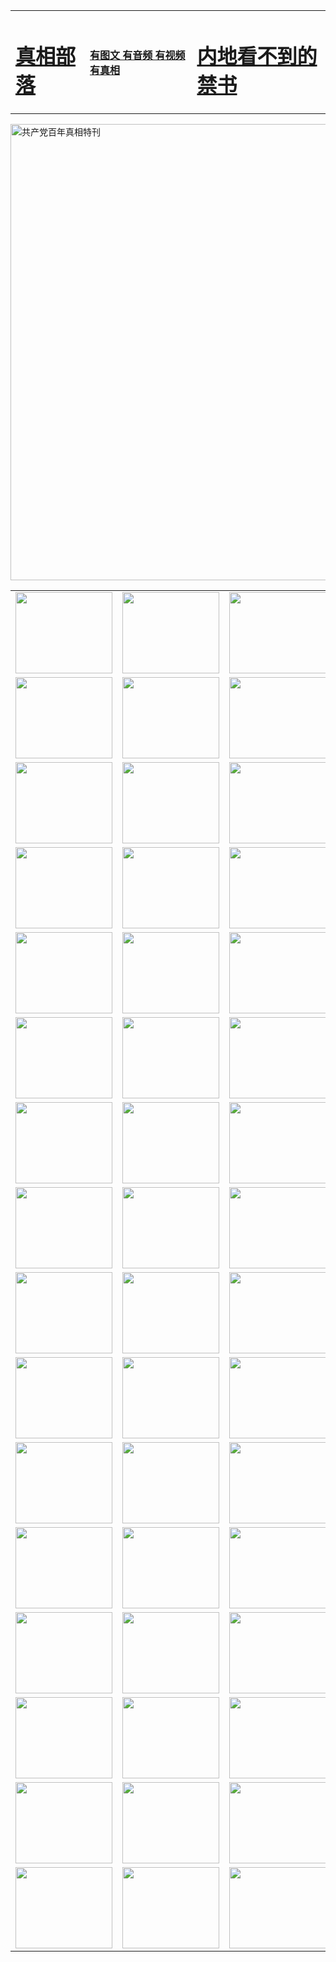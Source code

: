 <table>
<tr>

<td>
	<H1><a href="http://51.71.mathebau.de/zx/">真相部落</a></H1>
</td>
<td>
	<H4><a href="http://51.71.mathebau.de/zx/">有图文 有音频 有视频 有真相</a></H4>
</td>
<td>
	<H1><a href="http://51.71.mathebau.de/book/"> 内地看不到的禁书</a></H1>
</td>
</tr>
</table>

 <div ><a href="http://51.71.mathebau.de/zx/bngcd/"><img src="http://51.71.mathebau.de/zx/bngcd/gcdbnzx.jpg" width="730"  border="0" alt="共产党百年真相特刊"></a></div>

<table>
<tr>
	<td><a href="http://52.j43.decisense.com/xtr/107/"><img  src ="http://52.j43.decisense.com/pic/2017/02/107.jpg" width="155px" height="130px"></a></td>
	<td><a href="http://52.j43.decisense.com/xtr/829/"><img src ="http://52.j43.decisense.com/pic/2017/02/829.jpg" width="155px" height="130px"></a></td>
	<td><a href="http://52.j43.decisense.com/xtr/69/"><img  src ="http://52.j43.decisense.com/pic/2017/02/69.jpg" width="155px" height="130px"></a></td>
	<td><a href="http://52.j43.decisense.com/xtr/99/"><img  src ="http://52.j43.decisense.com/pic/2017/02/99.jpg" width="155px" height="130px"></a></td>
</tr>
<tr>
	<td><a href="http://52.j43.decisense.com/xtr/40/"><img  src ="http://52.j43.decisense.com/pic/2017/02/40.jpg" width="155px" height="130px"></a></td>
	<td><a href="http://52.j43.decisense.com/xtr/20/"><img  src ="http://52.j43.decisense.com/pic/2017/02/20.jpg" width="155px" height="130px"></a></td>
	<td><a href="http://52.j43.decisense.com/xtr/81/"><img  src ="http://52.j43.decisense.com/pic/2017/02/81.jpg" width="155px" height="130px"></a></td>
	<td><a href="http://52.j43.decisense.com/xtr/2/"><img  src ="http://52.j43.decisense.com/pic/2017/02/2.jpg" width="155px" height="130px"></a></td>
</tr>
<tr>
	<td><a href="http://52.j43.decisense.com/xtr/86/"><img  src ="http://52.j43.decisense.com/pic/2017/02/86.jpg" width="155px" height="130px"></a></td>
	<td><a href="http://52.j43.decisense.com/xtr/109/"><img  src ="http://52.j43.decisense.com/pic/2017/02/109.jpg" width="155px" height="130px"></a></td>
	<td><a href="http://52.j43.decisense.com/xtr/1378/"><img  src ="http://52.j43.decisense.com/pic/2017/02/1378.jpg" width="155px" height="130px"></a></td>
	<td><a href="http://52.j43.decisense.com/xtr/57/"><img  src ="http://52.j43.decisense.com/pic/2017/02/57.jpg" width="155px" height="130px"></a></td>
</tr>
<tr>
	<td><a href="http://52.j43.decisense.com/xtr/1219/"><img  src ="http://52.j43.decisense.com/pic/2017/02/1219.jpg" width="155px" height="130px"></a></td>
	<td><a href="http://52.j43.decisense.com/xtr/1220/"><img  src ="http://52.j43.decisense.com/pic/2017/02/1220.jpg" width="155px" height="130px"></a></td>
	<td><a href="http://52.j43.decisense.com/xtr/1221/"><img  src ="http://52.j43.decisense.com/pic/2017/02/1221.jpg" width="155px" height="130px"></a></td>
	<td><a href="http://52.j43.decisense.com/xtr/51/"><img  src ="http://52.j43.decisense.com/pic/2017/02/51.jpg" width="155px" height="130px"></a></td>
</tr>
<tr>
	<td><a href="http://52.j43.decisense.com/xtr/1055/"><img  src ="http://52.j43.decisense.com/pic/2017/02/1055.jpg" width="155px" height="130px"></a></td>
	<td><a href="http://52.j43.decisense.com/xtr/611/"><img  src ="http://52.j43.decisense.com/pic/2017/02/611.jpg" width="155px" height="130px"></a></td>
	<td><a href="http://52.j43.decisense.com/xtr/1121/"><img  src ="http://52.j43.decisense.com/pic/2017/02/1121.jpg" width="155px" height="130px"></a></td>
	<td><a href="http://52.j43.decisense.com/xtr/610/"><img  src ="http://52.j43.decisense.com/pic/2017/02/610.jpg" width="155px" height="130px"></a></td>
</tr>
<tr>
	<td><a href="http://52.j43.decisense.com/xtr/1128/"><img  src ="http://52.j43.decisense.com/pic/2017/02/1128.jpg" width="155px" height="130px"></a></td>
	<td><a href="http://52.j43.decisense.com/xtr/1395/"><img  src ="http://52.j43.decisense.com/pic/2017/02/1406.jpg" width="155px" height="130px"></a></td>
	<td><a href="http://52.j43.decisense.com/xtr/1407/"><img  src ="http://52.j43.decisense.com/pic/2017/02/1407.jpg" width="155px" height="130px"></a></td>
	<td><a href="http://52.j43.decisense.com/xtr/934/"><img  src ="http://52.j43.decisense.com/pic/2017/02/934.jpg" width="155px" height="130px"></a></td>
</tr>
<tr>
	<td><a href="http://52.j43.decisense.com/xtr/641/"><img  src ="http://52.j43.decisense.com/pic/2017/02/641.jpg" width="155px" height="130px"></a></td>
	<td><a href="http://52.j43.decisense.com/xtr/949/"><img  src ="http://52.j43.decisense.com/pic/2017/02/949.jpg" width="155px" height="130px"></a></td>
	<td><a href="http://52.j43.decisense.com/xtr/112/"><img  src ="http://52.j43.decisense.com/pic/2017/02/112.jpg" width="155px" height="130px"></a></td>
	<td><a href="http://52.j43.decisense.com/xtr/812/"><img  src ="http://52.j43.decisense.com/pic/2017/02/812.jpg" width="155px" height="130px"></a></td>
</tr>
<tr>
	<td><a href="http://52.j43.decisense.com/xtr/103/"><img  src ="http://52.j43.decisense.com/pic/2017/02/103.jpg" width="155px" height="130px"></a></td>
	<td><a href="http://52.j43.decisense.com/xtr/3/"><img  src ="http://52.j43.decisense.com/pic/2017/02/3.jpg" width="155px" height="130px"></a></td>
	<td><A href="http://52.j43.decisense.com/mp4/zx/2015/11/Lkmtt.mp4" target="_blank" title="莲开满天庭"><img  src="http://52.j43.decisense.com/pic/2015/11/Lkmtt3480_jssor.jpg"  width="155px" height="130px"></A></td>
	<td><A href="http://52.j43.decisense.com/mp4/zx/2015/11/2013513.mp4" target="_blank" title="飞旋的法轮"><img  src="http://52.j43.decisense.com/pic/2015/11/falun480_jssor.jpg"  width="155px" height="130px"></A></td>
</tr>
<tr>
	<td><A href="http://52.j43.decisense.com/mp4/zx/2015/11/NYParade.mp4" target="_blank" title="2004年4月10日法轮功纽约大游行"><img  src="http://52.j43.decisense.com/pic/2015/11/nyparade480_jssor.jpg"  width="155px" height="130px"></A></td>
	<td><A href="http://52.j43.decisense.com/mp4/news617/2015/05/WEB_s28093.mp4" target="_blank" title="2015年世界法轮大法日特别报导"><img  src="http://52.j43.decisense.com/pic/2015/11/p6752711a666997037_jssor.jpg"  width="155px" height="130px"></A></td>
	<td><A href="http://52.j43.decisense.com/mp4/news829/2015/11/30211_326650.mp4" target="_blank" title="沧州绑架案连审四天 民众抹泪称审好人"><img  src="http://52.j43.decisense.com/pic/2015/11/changzhou2480_jssor.jpg"  width="155px" height="130px"></A></td>
	<td><A href="http://52.j43.decisense.com/mp4/mhph/2015/10/changzhou.mp4" target="_blank" title="沧州真相--狮城血泪"><img  src="http://52.j43.decisense.com/pic/2015/11/changzhou480_jssor.jpg"  width="155px" height="130px"></A></td>
</tr>
<tr>
	<td><A href="http://52.j43.decisense.com/mp4/mhjd/mhjd_55.mp4" target="_blank" title="正义律师与无罪辩护"><img  src="http://52.j43.decisense.com/pic/2015/11/wzbh480_jssor.jpg"  width="155px" height="130px"></A></td>
	<td><A href="http://52.j43.decisense.com/mp4/zx/2015/11/layerkcs.mp4" target="_blank" title="中国的良心--高智晟律师"><img  src="http://52.j43.decisense.com/pic/2015/11/layerkcs2480_jssor.jpg"  width="155px" height="130px"></A></td>
	<td><A href="http://52.j43.decisense.com/mp4/mhph/2015/10/szxl.mp4" target="_blank" title="神州血泪--北京、大庆、广东、哈尔滨"><img  src="http://52.j43.decisense.com/pic/2015/11/szxl480_jssor.jpg"  width="155px" height="130px"></A></td>
	<td><A href="http://52.j43.decisense.com/mp4/zx/2015/11/TangShanFFXS.mp4" target="_blank" title="真相纪录片：凤凰新生"><img  src="http://52.j43.decisense.com/pic/2015/11/fhxs2480_jssor.jpg"  width="155px" height="130px"></A></td>
</tr>
<tr>
	<td><A href="http://52.j43.decisense.com/mp4/zx/2015/11/jidong.mp4" target="_blank" title="冀东监狱的罪恶"><img  src="http://52.j43.decisense.com/pic/2015/11/jidong480_jssor.jpg"  width="155px" height="130px"></A></td>
	<td><A href="http://52.j43.decisense.com/mp4/mhph/2015/10/tangshan.mp4" target="_blank" title="凤凰血泪"><img  src="http://52.j43.decisense.com/pic/2015/11/tangshan480_jssor.jpg"  width="155px" height="130px"></A>
					</div></td>
	<td>	<A href="http://52.j43.decisense.com/mp4/mhph/2015/10/zfxtzxl.mp4" target="_blank" title="政法系统罪行录--唐山篇"><img  src="http://52.j43.decisense.com/pic/2015/11/zfxtzxl480_jssor.jpg"  width="155px" height="130px"></A></td>
	<td><A href="http://52.j43.decisense.com/mp4/mhph/2015/10/QDBG.mp4" target="_blank" title="青岛悲歌"><img  src="http://52.j43.decisense.com/pic/2015/10/qdbg2480_jssor.jpg"  width="155px" height="130px"></A></td>
</tr>
<tr>
	<td><A href="http://52.j43.decisense.com/mp4/mhph/2015/10/huludao.mp4" target="_blank" title="葫芦岛永恒的见证"><img  src="http://52.j43.decisense.com/pic/2015/10/huludao480_jssor.jpg"  width="155px" height="130px"></A></td>
	<td><A href="http://52.j43.decisense.com/mp4/mhph/2015/10/qbzx.mp4" target="_blank" title="湖畔泉边听真相-济南泉城的传奇"><img  src="http://52.j43.decisense.com/pic/2015/10/hupan480_jssor.jpg"  width="155px" height="130px"></A></td>
	<td><A href="http://52.j43.decisense.com/mp4/mhph/2015/10/baoding_dvd_v2.mp4" target="_blank" title="燕赵悲歌"><img  src="http://52.j43.decisense.com/pic/2015/10/yzbg480_jssor.jpg"  width="155px" height="130px"></A></td>
	<td><A href="http://52.j43.decisense.com/mp4/zx/2015/11/meihuashi_complete_ED2.0.mp4" target="_blank" title="梅花诗完整版"><img  src="http://52.j43.decisense.com/pic/2015/11/mhs480_jssor.jpg"  width="155px" height="130px"></A></td>
</tr>
<tr>
	<td><A href="http://52.j43.decisense.com/mp4/zx/2015/11/fengbei512k.mp4" target="_blank" title="丰碑"><img  src="http://52.j43.decisense.com/pic/2015/11/fongbei480_jssor.jpg"  width="155px" height="130px"></A></td>
	<td><A href="http://52.j43.decisense.com/mp4/zx/2015/11/fytdxComplete.mp4" target="_blank" title="风雨天地行全集"><img  src="http://52.j43.decisense.com/pic/2015/11/fytdxWhite480_jssor.jpg"  width="155px" height="130px"></A></td>
	<td><A href="http://52.j43.decisense.com/mp4/zx/2015/11/JianZheng.mp4" target="_blank" title="见证"><img  src="http://52.j43.decisense.com/pic/2015/11/witness480_jssor.jpg"  width="155px" height="130px"></A></td>
	<td><A href="http://52.j43.decisense.com/mp4/mhph/2015/10/hcym.mp4" target="_blank" title="红朝阴谋"><img  src="http://52.j43.decisense.com/pic/2015/10/hcym480_jssor.jpg"  width="155px" height="130px"></A></td>
</tr>
<tr>
	<td><A href="http://52.j43.decisense.com/mp4/zx/2015/11/zfzxPalV3.mp4" target="_blank" title="是自焚还是骗局"><img  src="http://52.j43.decisense.com/pic/2015/11/zfzx4805_jssor.jpg"  width="155px" height="130px"></A></td>
	<td><A href="http://52.j43.decisense.com/mp4/zx/2015/11/lsdspMsyTd.mp4" target="_blank" title="历史的审判"><img  src="http://52.j43.decisense.com/pic/2015/11/lsdsp480_jssor.jpg"  width="155px" height="130px"></A></td>
	<td><A href="http://52.j43.decisense.com/mp4/news886/2015/11/concat886.mp4" target="_blank" title="一周全球控告江泽民"><img  src="http://52.j43.decisense.com/pic/2015/11/news886480_jssor.jpg"  width="155px" height="130px"></A></td>
	<td><A href="http://52.j43.decisense.com/mp4/news1378/2014/08/CQSD_s0_e4_v2_i0-CQSD_4-video.mp4" target="_blank" title="欧洲的抉择"><img  src="http://52.j43.decisense.com/pic/2015/11/p5143421a564166643-ss_jssor.jpg"  width="155px" height="130px"></A></td>
</tr>
<tr>
	<td><A href="http://52.j43.decisense.com/mp4/zx/2015/11/hk20150720parade.mp4" target="_blank" title="港法轮功反迫害大游行 大陆游客震撼"><img  src="http://52.j43.decisense.com/pic/2015/11/281098-ss_jssor.jpg"  width="155px" height="130px"></A></td>
	<td><A href="http://52.j43.decisense.com/mp4/zx/2015/11/20150720hkParade512k.mp4" target="_blank" title="香港法轮功720游行声援诉江潮"><img  src="http://52.j43.decisense.com/pic/2015/11/2015720parade480_jssor.jpg"  width="155px" height="130px"></A></td>
	<td><A href="http://52.j43.decisense.com/mp4/zx/2015/11/hktdc512.mp4" target="_blank" title="香港退党潮"><img  src="http://52.j43.decisense.com/pic/2015/11/hktdc480_jssor.jpg"  width="155px" height="130px"></A></td>
	<td><A href="http://52.j43.decisense.com/mp4/news413/2015/11/concat413.mp4" target="_blank" title="本月退党精选"><img  src="http://52.j43.decisense.com/pic/2015/11/tuidang480_jssor.jpg"  width="155px" height="130px"></A></td>
</tr>
<tr>
	<td><A href="http://52.j43.decisense.com/mp4/news823/2015/11/TSZG_British_1_QA_A_TSZG-61-1_XinHaoNianZuoZh_P617180.mp4" target="_blank" title="辛灏年：纪念《九评共产党》发表十周年演讲"><img  src="http://52.j43.decisense.com/pic/2015/11/xhn9p10480_jssor.jpg"  width="155px" height="130px"></A></td>
	<td><A href="http://52.j43.decisense.com/mp4/news57/2015/11/JPGCD8.mp4" target="_blank" title="【九评之八】评中国共产党的邪教本质"><img  src="http://52.j43.decisense.com/pic/2015/11/9pkcd8p480_jssor.jpg"  width="155px" height="130px"></A></td>
	<td><A href="http://52.j43.decisense.com/mp4/other/kao.Chih.Sheng_story.mp4"  target="_blank" title="超越恐惧:高智晟的故事"				style="font-size:20px;"><img src="http://52.j43.decisense.com/pic/2016/12/GZS201408070902.jpg"  width="155px" height="130px">
						</A></td>
	<td><A href="http://52.j43.decisense.com/mp4/zx/2016/11/oh10yearsInv.mp4"  target="_blank" title="纪录片《活摘 十年调查》完整版" style="font-size:20px;"><img src="http://52.j43.decisense.com/pic/2016/11/10yearsOHinv.jpg"  width="155px" height="130px">
						</A></td>
</tr>
</table>



